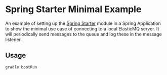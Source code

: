 # Spring Starter Minimal Example

An example of setting up the [Spring Starter](../../spring/spring-starter) module in a Spring Application to show the minimal use case of connecting to
a local ElasticMQ server. It will periodically send messages to the queue and log these in the message listener.

## Usage

```bash
gradle bootRun
```
